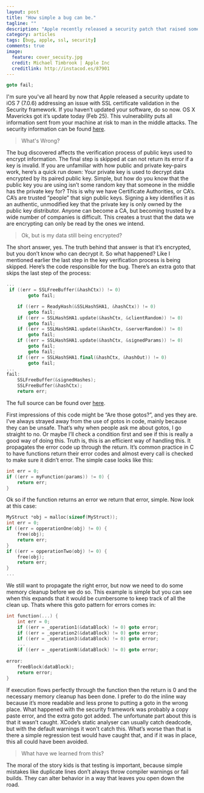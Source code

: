 ```yaml
---
layout: post
title: "How simple a bug can be."
tagline: ""
description: "Apple recently released a security patch that raised some concerns. What was it and what does this mean for you."
category: articles
tags: [bug, apple, ssl, security]
comments: true
image:
  feature: cover_secuity.jpg
  credit: Michael Timbrook | Apple Inc
  creditlink: http://instacod.es/87901
---
```

```cpp
goto fail;
```
I'm sure you've all heard by now that Apple released a security update to iOS 7 (7.0.6) addressing an issue with SSL certificate validation in the Security framework. If you haven’t updated your software, do so now. OS X Mavericks got it’s update today (Feb 25). This vulnerability puts all information sent from your machine at risk to man in the middle attacks. The security information can be found [here](http://support.apple.com/kb/HT6147).

> What's Wrong?

The bug discovered affects the verification process of public keys used to encrypt information. The final step is skipped at can not return its error if a key is invalid. If you are unfamiliar with how public and private key-pairs work, here’s a quick run down: Your private key is used to decrypt data encrypted by its paired public key. Simple, but how do you know that the public key you are using isn’t some random key that someone in the middle has the private key for? This is why we have Certificate Authorities, or CA’s. CA’s are trusted “people” that sign public keys. Signing a key identifies it as an authentic, unmodified key that the private key is only owned by the public key distributor. Anyone can become a CA, but becoming trusted by a wide number of companies is difficult. This creates a trust that the data we are encrypting can only be read by the ones we intend.

> Ok, but is my data still being encrypted?

The short answer, yes. The truth behind that answer is that it’s encrypted, but you don’t know who can decrypt it. So what happened? Like I mentioned earlier the last step in the key verification process is being skipped. Here’s the code responsible for the bug. There’s an extra goto that skips the last step of the process:

```cpp
...
 if ((err = SSLFreeBuffer(&hashCtx)) != 0)
        goto fail;

    if ((err = ReadyHash(&SSLHashSHA1, &hashCtx)) != 0)
        goto fail;
    if ((err = SSLHashSHA1.update(&hashCtx, &clientRandom)) != 0)
        goto fail;
    if ((err = SSLHashSHA1.update(&hashCtx, &serverRandom)) != 0)
        goto fail;
    if ((err = SSLHashSHA1.update(&hashCtx, &signedParams)) != 0)
        goto fail;
        goto fail;
    if ((err = SSLHashSHA1.final(&hashCtx, &hashOut)) != 0)
        goto fail;
...
fail:
    SSLFreeBuffer(&signedHashes);
    SSLFreeBuffer(&hashCtx);
    return err;
```
The full source can be found over [here](http://opensource.apple.com/source/Security/Security-55471/libsecurity_ssl/lib/sslKeyExchange.c).

First impressions of this code might be “Are those gotos?”, and yes they are. I’ve always strayed away from the use of gotos in code, mainly because they can be unsafe. That’s why when people ask me about gotos, I go straight to no. Or maybe I’ll check a condition first and see if this is really a good way of doing this. Truth is, this is an efficient way of handling this. It propagates the error code up through the return. It’s common practice in C to have functions return their error codes and almost every call is checked to make sure it didn’t error. The simple case looks like this:

```cpp
int err = 0;
if ((err = myFunction(params)) != 0) {
	return err;
}
```

Ok so if the function returns an error we return that error, simple. Now look at this case:

```cpp
MyStruct *obj = malloc(sizeof(MyStruct));
int err = 0;
if ((err = opperationOne(obj) != 0) {
	free(obj);
	return err;
}
if ((err = opperationTwo(obj) != 0) {
	free(obj);
	return err;
}
...
```

We still want to propagate the right error, but now we need to do some memory cleanup before we do so. This example is simple but you can see when this expands that it would be cumbersome to keep track of all the clean up. Thats where this goto pattern for errors comes in:

```cpp
int function(...) {
    int err = 0;
    if ((err = _operation1(&dataBlock) != 0) goto error;
    if ((err = _operation2(&dataBlock) != 0) goto error;
    if ((err = _operation3(&dataBlock) != 0) goto error;
    ...
    if ((err = _operationN(&dataBlock) != 0) goto error;
    
error:
    freeBlock(dataBlock);
    return error; 
}
```
If execution flows perfectly through the function then the return is 0 and the necessary memory cleanup has been done. I prefer to do the inline way because it’s more readable and less prone to putting a goto in the wrong place. What happened with the security framework was probably a copy paste error, and the extra goto got added. The unfortunate part about this is that it wasn’t caught. XCode’s static analyser can usually catch deadcode, but with the default warnings it won't catch this. What’s worse than that is there a simple regression test would have caught that, and if it was in place, this all could have been avoided.

> What have we learned from this?

The moral of the story kids is that testing is important, because simple mistakes like duplicate lines don’t always throw compiler warnings or fail builds. They can alter behavior in a way that leaves you open down the road.
